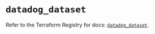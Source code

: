 # `datadog_dataset`

Refer to the Terraform Registry for docs: [`datadog_dataset`](https://registry.terraform.io/providers/datadog/datadog/3.74.0/docs/resources/dataset).
